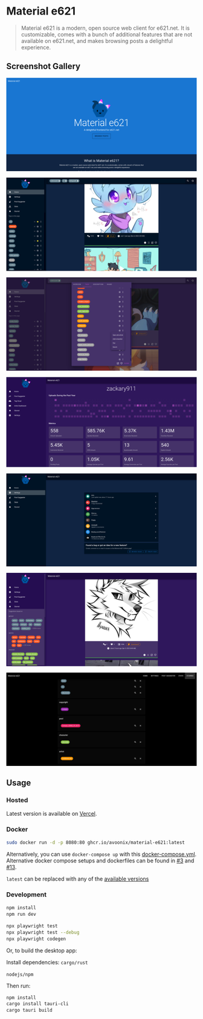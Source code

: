 # Material e621

> Material e621 is a modern, open source web client for e621.net. It is customizable, comes with a bunch of additional features that are not available on e621.net, and makes browsing posts a delightful experience.

## Screenshot Gallery

[![Material e621 - Landing Page](./screenshots/material-e621-screenshot-landing-page.png)](https://material-e621.vercel.app/)

[![Material e621 - Posts](./screenshots/material-e621-screenshot-posts-page.png)](https://material-e621.vercel.app/)

[![Material e621 - Details](./screenshots/material-e621-screenshot-post-details.png)](https://material-e621.vercel.app/)

[![Material e621 - Artist Dashboard](./screenshots/material-e621-screenshot-artist-dashboard-post-overview.png)](https://material-e621.vercel.app/)

[![Material e621 - Settings](./screenshots/material-e621-screenshot-settings-page.png)](https://material-e621.vercel.app/)

[![Material e621 - Recommendations](./screenshots/material-e621-screenshot-post-recommendations.png)](https://material-e621.vercel.app/)

[![Material e621 - Starred Tags](./screenshots/material-e621-screenshot-starred-tags.png)](https://material-e621.vercel.app/)

## Usage

### Hosted

Latest version is available on [Vercel](https://material-e621.vercel.app/).

### Docker

```bash
sudo docker run -d -p 8080:80 ghcr.io/avoonix/material-e621:latest
```

Alternatively, you can use `docker-compose up` with this [docker-compose.yml](./docker-compose.yml). Alternative docker compose setups and dockerfiles can be found in [#3](https://github.com/avoonix/material-e621/issues/3) and [#13](https://github.com/avoonix/material-e621/issues/13).

`latest` can be replaced with any of the [available versions](https://github.com/avoonix/material-e621/pkgs/container/material-e621/versions)

### Development

```bash
npm install
npm run dev
```

```bash
npx playwright test
npx playwright test --debug
npx playwright codegen
```

Or, to build the desktop app:

Install dependencies:
`cargo/rust`

`nodejs/npm`

Then run:
```bash
npm install
cargo install tauri-cli
cargo tauri build
```
